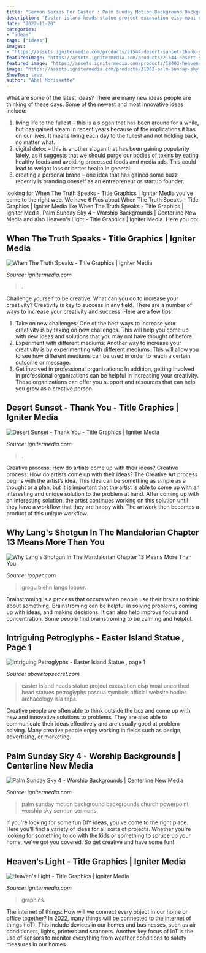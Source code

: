 ```yaml
---
title: "Sermon Series For Easter : Palm Sunday Motion Background Backgrounds Church Powerpoint Worship Sky Sermon Sermons"
description: "Easter island heads statue project excavation eisp moai unearthed head statues petroglyphs pascua symbols official website bodies archaeology isla rapa"
date: "2022-11-20"
categories:
- "ideas"
tags: ["ideas"]
images:
- "https://assets.ignitermedia.com/products/21544-desert-sunset-thank-you/preview/image"
featuredImage: "https://assets.ignitermedia.com/products/21544-desert-sunset-thank-you/preview/image"
featured_image: "https://assets.ignitermedia.com/products/18403-heaven-s-light/preview/image"
image: "https://assets.ignitermedia.com/products/31062-palm-sunday-sky-4/preview/image"
ShowToc: true
author: "Abel Morissette"
---
```



What are some of the latest ideas?
There are many new ideas people are thinking of these days. Some of the newest and most innovative ideas include: 
1. living life to the fullest – this is a slogan that has been around for a while, but has gained steam in recent years because of the implications it has on our lives. It means living each day to the fullest and not holding back, no matter what. 
2. digital detox – this is another slogan that has been gaining popularity lately, as it suggests that we should purge our bodies of toxins by eating healthy foods and avoiding processed foods and media ads. This could lead to weight loss or better health in general. 
3. creating a personal brand – one idea that has gained some buzz recently is branding oneself as an entrepreneur or startup founder.

	

		
looking for When The Truth Speaks - Title Graphics | Igniter Media you've came to the right web. We have 6 Pics about When The Truth Speaks - Title Graphics | Igniter Media like When The Truth Speaks - Title Graphics | Igniter Media, Palm Sunday Sky 4 - Worship Backgrounds | Centerline New Media and also Heaven&#039;s Light - Title Graphics | Igniter Media. Here you go:
		
    
## When The Truth Speaks - Title Graphics | Igniter Media

<img loading=lazy src="https://assets.ignitermedia.com/products/14825-when-the-truth-speaks/preview/image" onerror="this.onerror=null;this.src='https://tse2.mm.bing.net/th?id=OIP.7hWytO9OuEYE8r03ypiBwAHaEK&amp;pid=15.1';" alt="When The Truth Speaks - Title Graphics | Igniter Media">

_Source: ignitermedia.com_

>. 

	

Challenge yourself to be creative: What can you do to increase your creativity?
Creativity is key to success in any field. There are a number of ways to increase your creativity and success. Here are a few tips: 
1. Take on new challenges: One of the best ways to increase your creativity is by taking on new challenges. This will help you come up with new ideas and solutions that you may not have thought of before. 
2. Experiment with different mediums: Another way to increase your creativity is by experimenting with different mediums. This will allow you to see how different mediums can be used in order to reach a certain outcome or message. 
3. Get involved in professional organizations: In addition, getting involved in professional organizations can be helpful in increasing your creativity. These organizations can offer you support and resources that can help you grow as a creative person.

    
## Desert Sunset - Thank You - Title Graphics | Igniter Media

<img loading=lazy src="https://assets.ignitermedia.com/products/21544-desert-sunset-thank-you/preview/image" onerror="this.onerror=null;this.src='https://tse1.mm.bing.net/th?id=OIP.AjOvWDMInbnPKdLBdvayhwHaEK&amp;pid=15.1';" alt="Desert Sunset - Thank You - Title Graphics | Igniter Media">

_Source: ignitermedia.com_

>. 

	

Creative process: How do artists come up with their ideas?
Creative process: How do artists come up with their ideas?
The Creative Art process begins with the artist’s idea. This idea can be something as simple as a thought or a plan, but it is important that the artist is able to come up with an interesting and unique solution to the problem at hand. After coming up with an interesting solution, the artist continues working on this solution until they have a workflow that they are happy with. The artwork then becomes a product of this unique workflow.

    
## Why Lang&#039;s Shotgun In The Mandalorian Chapter 13 Means More Than You

<img loading=lazy src="https://www.looper.com/img/gallery/why-langs-shotgun-in-the-mandalorian-chapter-13-means-more-than-you-realized/intro-1606922066.jpg" onerror="this.onerror=null;this.src='https://tse2.mm.bing.net/th?id=OIP.wZ0m0CHlMs6o_19mN0atogHaEK&amp;pid=15.1';" alt="Why Lang&#039;s Shotgun In The Mandalorian Chapter 13 Means More Than You">

_Source: looper.com_

>grogu biehn langs looper. 

	

Brainstroming is a process that occurs when people use their brains to think about something. Brainstroming can be helpful in solving problems, coming up with ideas, and making decisions. It can also help improve focus and concentration. Some people find brainstroming to be calming and helpful.

    
## Intriguing Petroglyphs - Easter Island Statue , Page 1

<img loading=lazy src="http://files.abovetopsecret.com/files/img/hn54233f28.jpg" onerror="this.onerror=null;this.src='https://tse4.mm.bing.net/th?id=OIP.37zqIs1AXq-gmznfmPyt4gHaLI&amp;pid=15.1';" alt="Intriguing Petroglyphs - Easter Island Statue , page 1">

_Source: abovetopsecret.com_

>easter island heads statue project excavation eisp moai unearthed head statues petroglyphs pascua symbols official website bodies archaeology isla rapa. 

	

Creative people are often able to think outside the box and come up with new and innovative solutions to problems. They are also able to communicate their ideas effectively and are usually good at problem solving. Many creative people enjoy working in fields such as design, advertising, or marketing.

    
## Palm Sunday Sky 4 - Worship Backgrounds | Centerline New Media

<img loading=lazy src="https://assets.ignitermedia.com/products/31062-palm-sunday-sky-4/preview/image" onerror="this.onerror=null;this.src='https://tse4.mm.bing.net/th?id=OIP.dU7hutu9jS0rydaiNSPTlgHaEK&amp;pid=15.1';" alt="Palm Sunday Sky 4 - Worship Backgrounds | Centerline New Media">

_Source: ignitermedia.com_

>palm sunday motion background backgrounds church powerpoint worship sky sermon sermons. 

	

If you're looking for some fun DIY ideas, you've come to the right place. Here you'll find a variety of ideas for all sorts of projects. Whether you're looking for something to do with the kids or something to spruce up your home, we've got you covered. So get creative and have some fun!

    
## Heaven&#039;s Light - Title Graphics | Igniter Media

<img loading=lazy src="https://assets.ignitermedia.com/products/18403-heaven-s-light/preview/image" onerror="this.onerror=null;this.src='https://tse4.mm.bing.net/th?id=OIP.6ccunvr_LKPm9giNTYoMYQHaEK&amp;pid=15.1';" alt="Heaven&#039;s Light - Title Graphics | Igniter Media">

_Source: ignitermedia.com_

>graphics. 

	

The internet of things: How will we connect every object in our home or office together?
In 2022, many things will be connected to the internet of things (IoT). This include devices in our homes and businesses, such as air conditioners, lights, printers and scanners. Another key focus of IoT is the use of sensors to monitor everything from weather conditions to safety measures in our homes.

